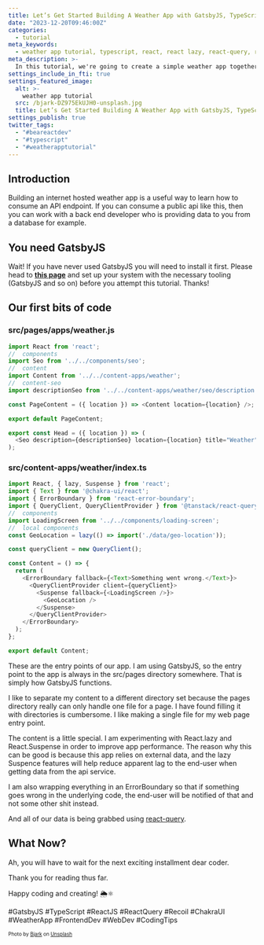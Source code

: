 ```yaml
---
title: Let’s Get Started Building A Weather App with GatsbyJS, TypeScript, Recoil and React!
date: "2023-12-20T09:46:00Z"
categories:
  - tutorial
meta_keywords:
  - weather app tutorial, typescript, react, react lazy, react-query, react suspense, recoil, coding tutorial
meta_description: >-
  In this tutorial, we're going to create a simple weather app together! 🌦️⚛️
settings_include_in_fti: true
settings_featured_image:
  alt: >-
    weather app tutorial
  src: /bjark-DZ975EkUJH0-unsplash.jpg
  title: Let’s Get Started Building A Weather App with GatsbyJS, TypeScript, Recoil and React!
settings_publish: true
twitter_tags:
  - "#beareactdev"
  - "#typescript"
  - "#weatherapptutorial"
---
```


## Introduction

Building an internet hosted weather app is a useful way to learn how to consume an API endpoint. If you can consume a public api like this, then you can work with a back end developer who is providing data to you from a database for example.

## You need GatsbyJS

Wait! If you have never used GatsbyJS you will need to install it first. Please head to <a href="https://www.gatsbyjs.com/docs/tutorial/getting-started/part-0/" target="blank"><strong>this page</strong></a> and set up your system with the necessary tooling (GatsbyJS and so on) before you attempt this tutorial. Thanks!

## Our first bits of code

### src/pages/apps/weather.js

```typescript
import React from 'react';
//  components
import Seo from '../../components/seo';
//  content
import Content from '../../content-apps/weather';
//  content-seo
import descriptionSeo from '../../content-apps/weather/seo/description';

const PageContent = ({ location }) => <Content location={location} />;

export default PageContent;

export const Head = ({ location }) => (
  <Seo description={descriptionSeo} location={location} title="Weather" />
);
```

### src/content-apps/weather/index.ts

```typescript
import React, { lazy, Suspense } from 'react';
import { Text } from '@chakra-ui/react';
import { ErrorBoundary } from 'react-error-boundary';
import { QueryClient, QueryClientProvider } from '@tanstack/react-query';
//  components
import LoadingScreen from '../../components/loading-screen';
//  local components
const GeoLocation = lazy(() => import('./data/geo-location'));

const queryClient = new QueryClient();

const Content = () => {
  return (
    <ErrorBoundary fallback={<Text>Something went wrong.</Text>}>
      <QueryClientProvider client={queryClient}>
        <Suspense fallback={<LoadingScreen />}>
          <GeoLocation />
        </Suspense>
      </QueryClientProvider>
    </ErrorBoundary>
  );
};

export default Content;
```

These are the entry points of our app. I am using GatsbyJS, so the entry point to the app is always in the src/pages directory somewhere. That is simply how GatsbyJS functions.

I like to separate my content to a different directory set because the pages directory really can only handle one file for a page. I have found filling it with directories is cumbersome. I like making a single file for my web page entry point.

The content is a little special. I am experimenting with React.lazy and React.Suspense in order to improve app performance. The reason why this can be good is because this app relies on external data, and the lazy Suspence features will help reduce apparent lag to the end-user when getting data from the api service.

I am also wrapping everything in an ErrorBoundary so that if something goes wrong in the underlying code, the end-user will be notified of that and not some other shit instead.

And all of our data is being grabbed using <a href="https://github.com/TanStack/query" target="_blank">react-query</a>.

## What Now?

Ah, you will have to wait for the next exciting installment dear coder.

Thank you for reading thus far.

Happy coding and creating! 🌦️⚛️

\#GatsbyJS #TypeScript #ReactJS #ReactQuery #Recoil #ChakraUI #WeatherApp #FrontendDev #WebDev #CodingTips

<p/>

<span style="font-size:10px">
  Photo by <a href="https://unsplash.com/@dagna?utm_content=creditCopyText&utm_medium=referral&utm_source=unsplash" target="_blank">Bjark</a> on <a href="https://unsplash.com/photos/clear-blue-sky-DZ975EkUJH0?utm_content=creditCopyText&utm_medium=referral&utm_source=unsplash" target="_blank">Unsplash</a>
</span>
